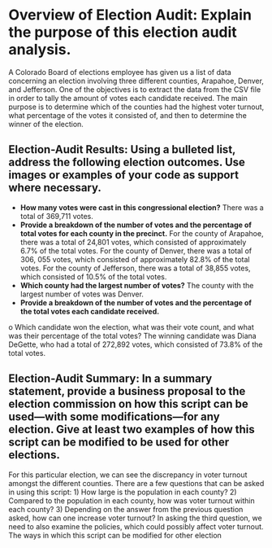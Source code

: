 # Overview of Election Audit: Explain the purpose of this election audit analysis.
A Colorado Board of elections employee has given us a list of data concerning an election involving three different counties, Arapahoe, Denver, and Jefferson. One of the objectives is to extract the data from the CSV file in order to tally the amount of votes each candidate received. The main purpose is to determine which of the counties had the highest voter turnout, what percentage of the votes it consisted of, and then to determine the winner of the election.

## Election-Audit Results: Using a bulleted list, address the following election outcomes. Use images or examples of your code as support where necessary.
* **How many votes were cast in this congressional election?** There was a total of 369,711 votes.
* **Provide a breakdown of the number of votes and the percentage of total votes for each county in the precinct.**
For the county of Arapahoe, there was a total of 24,801 votes, which consisted of approximately 6.7% of the total votes. For the county of Denver, there was a total of 306, 055 votes, which consisted of approximately 82.8% of the total votes. For the county of Jefferson, there was a total of 38,855 votes, which consisted of 10.5% of the total votes.
* **Which county had the largest number of votes?**
The county with the largest number of votes was Denver.
* **Provide a breakdown of the number of votes and the percentage of the total votes each candidate received.**



o	Which candidate won the election, what was their vote count, and what was their percentage of the total votes?
The winning candidate was Diana DeGette, who had a total of 272,892 votes, which consisted of 73.8% of the total votes.

## Election-Audit Summary: In a summary statement, provide a business proposal to the election commission on how this script can be used—with some modifications—for any election. Give at least two examples of how this script can be modified to be used for other elections.
For this particular election, we can see the discrepancy in voter turnout amongst the different counties. There are a few questions that can be asked in using this script: 1) How large is the population in each county? 2) Compared to the population in each county, how was voter turnout within each county? 3) Depending on the answer from the previous question asked, how can one increase voter turnout? In asking the third question, we need to also examine the policies, which could possibly affect voter turnout. 
	The ways in which this script can be modified for other election

